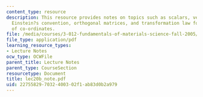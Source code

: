 ```yaml
---
content_type: resource
description: This resource provides notes on topics such as scalars, vectors, tensors,
  Einstein?s convention, orthogonal matrices, and transformation law for products
  of co-ordinates.
file: /media/courses/3-012-fundamentals-of-materials-science-fall-2005/227558297032400302f1ab83d0b2a979_lec20b_note.pdf
file_type: application/pdf
learning_resource_types:
- Lecture Notes
ocw_type: OCWFile
parent_title: Lecture Notes
parent_type: CourseSection
resourcetype: Document
title: lec20b_note.pdf
uid: 22755829-7032-4003-02f1-ab83d0b2a979
---
```

